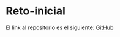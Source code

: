 # Reto-inicial

El link al repositorio es el siguiente: [ GitHub](https://github.com/jzazooro/Reto-inicial.git)

